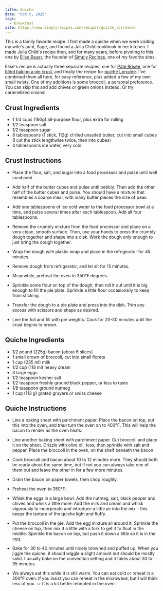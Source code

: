 ```yaml
---
title: Quiche
date: "Oct 5, 2025"
tags:
  - breakfast
site: https://www.simplyrecipes.com/recipes/quiche_lorraine/
---
```


This is a family favorite recipe. I first made a quiche when we were visiting my
wife's aunt, Sage, and found a Julia Child cookbook in her kitchen. I made Julia
Child's recipe then, and for many years, before pivoting to this one by
[Elise Bauer](https://www.simplyrecipes.com/elise-bauer-5091824), the founder of
[Simply Recipes](https://www.simplyrecipes.com/), one of my favorite sites.

Elise's recipe is actually three separate recipes, one for
[Pâte Brisée](https://www.simplyrecipes.com/recipes/all_butter_crust_for_sweet_and_savory_pies_pate_brisee/),
one for
[blind baking a pie crust](https://www.simplyrecipes.com/recipes/how_to_blind_bake_a_pie_crust/),
and finally the recipe for
[quiche Lorraine](https://www.simplyrecipes.com/recipes/quiche_lorraine/). I've
combined them all here, for easy reference, plus added a few of my own small
twists. One of my additions is some broccoli, a personal preference. You can
skip this and add chives or green onions instead. Or try caramelized onions!

## Crust Ingredients

- 1 1/4 cups (160g) all-purpose flour, plus extra for rolling
- 1/2 teaspoon salt
- 1/2 teaspoon sugar
- 8 tablespoons (1 stick, 112g) chilled unsalted butter, cut into small cubes (I
  cut the stick lengthwise twice, then into cubes)
- 4 tablespoons ice water, very cold

## Crust Instructions

- Place the flour, salt, and sugar into a food processor and pulse until well
  combined.

- Add half of the butter cubes and pulse until pebbly. Then add the other half
  of the butter cubes and pulse. You should have a mixture that resembles a
  coarse meal, with many butter pieces the size of peas.

- Add one tablespoons of ice cold water to the food processor bowl at a time,
  and pulse several times after each tablespoon. Add all four tablespoons.

- Remove the crumbly mixture from the food processor and place on a very clean,
  smooth surface. Then, use your hands to press the crumbly dough together and
  shape into a disk. Work the dough only enough to just bring the dough
  together.

- Wrap the dough with plastic wrap and place in the refrigerator for 45 minutes.

- Remove dough from refrigerator, and let sit for 15 minutes.

- Meanwhile, preheat the oven to 350°F degrees.

- Sprinkle some flour on top of the dough, then roll it out until it is big
  enough to fill the pie plate. Sprinkle a little flour occasionally to keep
  from sticking.

- Transfer the dough to a pie plate and press into the dish. Trim any excess
  with scissors and shape as desired.

- Line the foil and fill with pie weights. Cook for 20-30 minutes until the
  crust begins to brown.

## Quiche Ingredients

- 1/2 pound (225g) bacon (about 6 slices)
- 1 small crown of broccoli, cut into small florets
- 1 cup (235 ml) milk
- 1/2 cup (118 ml) heavy cream
- 3 large eggs
- 1/2 teaspoon kosher salt
- 1/2 teaspoon freshly ground black pepper, or less to taste
- 1/8 teaspoon ground nutmeg
- 1 cup (113 g) grated gruyere or swiss cheese

## Quiche Instructions

- Line a baking sheet with parchment paper. Place the bacon on top, put this
  into the oven, and _then_ turn the oven on to 400°F. This will help the bacon
  to render as the oven heats.

- Line another baking sheet with parchment paper. Cut broccoli and place it on
  the sheet. Drizzle with olive oil, toss, then sprinkle with salt and pepper.
  Place the broccoli in the oven, on the shelf beneath the bacon.

- Cook broccoli and bacon about 10 to 12 minutes more. They should both be ready
  about the same time, but if not you can always take one of them out and leave
  the other in for a few more minutes.

- Drain the bacon on paper towels, then chop roughly.

- Preheat the oven to 350°F.

- Whisk the eggs in a large bowl. Add the nutmeg, salt, black pepper and chives
  and whisk a little more. Add the milk and cream and whisk vigorously to
  incorporate and introduce a little air into the mix – this keeps the texture
  of the quiche light and fluffy.

- Put the broccoli in the pie. Add the egg mixture all around it. Sprinkle the
  cheese on top, then mix it a little with a fork to get it to float in the
  middle. Sprinkle the bacon on top, but push it down a little so it is in the
  egg.

- Bake for 30 to 40 minutes until nicely browned and puffed up. When you jiggle
  the quiche, it should wiggle a slight amount but should be mostly solid. I
  usually bake on the convection setting and it takes about 30 to 35 minutes.

- We always eat this while it is still warm. You can eat cold or reheat in a
  200°F oven. If you insist you can reheat in the microwave, but I will think
  less of you. ☺️ It is a lot better reheated in the oven.
